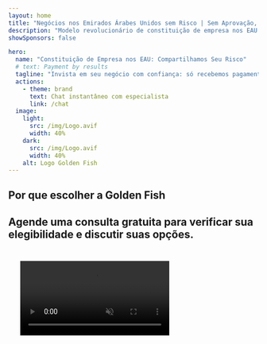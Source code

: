 ```yaml
---
layout: home
title: "Negócios nos Emirados Árabes Unidos sem Risco | Sem Aprovação, Sem Pagamento"
description: "Modelo revolucionário de constituição de empresa nos EAU: você paga apenas após o sucesso. Orientação especializada em todas as etapas com taxa de sucesso de 90%+."
showSponsors: false

hero:
  name: "Constituição de Empresa nos EAU: Compartilhamos Seu Risco"
  # text: Payment by results
  tagline: "Invista em seu negócio com confiança: só recebemos pagamento após o registro bem-sucedido da empresa. <span class='hl'>Seu sucesso é nosso único objetivo</span>."
  actions:
    - theme: brand
      text: Chat instantâneo com especialista
      link: /chat
  image:
    light:
      src: /img/Logo.avif
      width: 40%
    dark:
      src: /img/Logo.avif
      width: 40%
    alt: Logo Golden Fish
---
```


<FeatureBlock :card="{
  title: 'Suas Vantagens — Nossa Responsabilidade',
  details: 'Os EAU oferecem inúmeras vantagens para empreendedores e investidores internacionais que buscam um ambiente de negócios favorável. \n\n* Baixas Taxas de Impostos: Apenas 9% de imposto corporativo e 5% de IVA sem imposto de renda pessoal\n* 100% de Propriedade Estrangeira: Controle completo de sua empresa sem parceiros locais\n* Sem Controles de Moeda: Repatriação de lucros e câmbio de moeda sem restrições\n\n[Mostrar lista completa](/uae-business/company-registration/benefits-problems#benefits-of-doing-business-in-the-uae)',
  link: '/uae-business/company-registration/benefits-problems#benefits-of-doing-business-in-the-uae',
  src: {
    light: '/img/iStock-1331100622.jpg',
    dark: '/img/iStock-1203821481.avif',
    width: '100%'
  },
  inversion: false
}" />

<FeatureBlock :card="{
  title: 'Desafios que Enfrentamos Juntos',
  details: 'Embora os EAU ofereçam muitos benefícios, as empresas devem estar cientes dos desafios potenciais ao estabelecer operações. \n\n* Ambiente Regulatório Complexo: Diferentes regulamentações entre emirados e Free Zones\n* Requisitos de Substância Econômica: Pessoal local e espaço de escritório físico necessários para certas atividades\n* Altos Custos Iniciais: Taxas de registro, documentação e aluguéis de escritório obrigatórios\n\n[Mostrar lista completa](/uae-business/company-registration/benefits-problems#disadvantages-of-doing-business-in-the-uae)',
  link: '/uae-business/company-registration/benefits-problems#disadvantages-of-doing-business-in-the-uae',
  src: {
      light: '/img/iStock-1299393716.avif',
      dark: '/img/iStock-2149731304.avif',
    width: '100%'
  },
  inversion: true
}" />

<FeatureBlock :card="{
  title: 'Suporte Completo: Passo a Passo com Você',
  details: 'Guia completo para constituir empresas na **Free Zone, offshore, Mainland, filial**. \n\n* 100% de Propriedade Estrangeira disponível em Free Zones e Mainland\n* Baixas Taxas de Impostos - apenas 9% de imposto corporativo\n* Sem Controles de Moeda - fácil repatriação de capital\n\n[Saiba mais](/uae-business/company-registration/overview)',
  link: '/uae-business/company-registration/overview',
  src: {
    light: '/video/iStock-1204982076.mp4',
    dark: '/video/iStock-1269162753.mp4',
    width: '100%'
  },
  inversion: false
}" />

<FeatureCards :features="[
  {
    title: 'Abertura de Conta Bancária',
    details: 'Abra facilmente **contas bancárias** empresariais ou pessoais com os bancos confiáveis dos EAU.',
    items: [
      'Serviços PRO completos para aprovações governamentais',
      'Configuração completa do pacote bancário',
      '96% de taxa de sucesso'
    ],
    linkText: 'Saiba mais',
    link: '/uae-business/offer/banking/',
    icon: {
      light: '/img/iStock-2153786564.avif',
      dark: '/img/iStock-2166793628.avif',
      alt: 'Serviços Bancários'
    }
  },
  {
    title: 'Golden Visa e Residência',
    details: 'Obtenha um **Golden Visa** dos EAU para residência de longo prazo com um processo de solicitação sem complicações.',
    items: [
      '**Não é necessário entrar nos EAU a cada 6 meses**',
      'Validade de 10 anos com opção de renovação mediante manutenção das condições qualificatórias',
      '92% de taxa de sucesso'
    ],
    linkText: 'Saiba mais',
    link: '/uae-business/offer/golden-visa/',
    icon: {
      light: '/img/iStock-1312241253.avif',
      dark: '/img/ILONMASKID.webp',
      alt: 'Serviços de Visto'
    }
  },
  {
    title: 'Explore mais de nossos serviços corporativos',
    details: '',
    items: [],
    linkText: 'Saiba mais',
    link: '/uae-business/company-registration/insights/incorporation-steps',
    icon: {
      light: '/img/iStock-473502112.avif',
      dark: '/img/iStock-1160827423.avif',
      alt: 'Mais Serviços'
    }
  }
]" />

## Por que escolher a Golden Fish

<BenefitsList :features="[
  {
    icon: '🏢',
    title: 'Especialistas locais nos Emirados Árabes Unidos',
    text: 'Especialistas dedicados em Dubai oferecem orientação especializada em cada etapa do processo.'
  },
  {
    icon: '📊',
    title: 'Taxa de sucesso comprovada',
    text: 'Mais de 90% de aprovação com centenas de vistos, contas bancárias e registros de empresas emitidos através do nosso processamento premium.'
  },
  {
    icon: '💸',
    title: '**Taxas baseadas no sucesso**',
    text: '[Pague somente após a aprovação](/uae-business/benefits/success-based-fees). Transparência total, sem custos ocultos.'
  },
]" />

## Agende uma consulta gratuita para verificar sua elegibilidade e discutir suas opções.

<video  autoplay muted playsinline style="padding: 24px" >
  <source src="/img/iStock-2185906461.mp4" type="video/mp4">
</video>

<ContactForm buttonText="Fale com um especialista" />

<!-- <ImageGrid :images="[
  { src: '/img/ILONMASKID.webp', href: './immigration.md', alt: 'Imigração nos Emirados Árabes Unidos' },
  { src: '/img/ILONMASKID.webp', href: './immigration.md', alt: 'Imigração nos Emirados Árabes Unidos' },
]"/> -->

